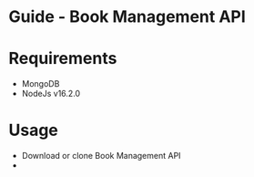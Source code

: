 
# Guide - Book Management API
# Requirements
  - MongoDB
  - NodeJs v16.2.0
# Usage
  - Download or clone Book Management API
  - 

